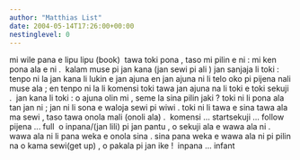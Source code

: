 ```yaml
---
author: "Matthias List"
date: 2004-05-14T17:26:00+00:00
nestinglevel: 0
---
```

mi wile pana e lipu lipu (book)  tawa toki pona , taso mi pilin e ni : mi ken pona ala e ni .  kalam muse pi jan kana (jan sewi pi ali ) jan sanjaja li toki : tenpo ni la jan kana li lukin e jan ajuna en jan ajuna ni li telo oko pi pijena nali muse ala ; en tenpo ni la li komensi toki tawa jan ajuna na li toki e toki sekuji .  jan kana li toki : o ajuna olin mi , seme la sina pilin jaki ? toki ni li pona ala tan jan ni ; jan ni li sona e waloja sewi pi wiwi . toki ni li tawa e sina tawa ala ma sewi , taso tawa onola mali (onoli ala) .  komensi ... startsekuji ... follow pijena ... full  o inpana/(jan lili) pi jan pantu , o sekuji ala e wawa ala ni . wawa ala ni li pana weka e onola sina . sina pana weka e wawa ala ni pi pilin na o kama sewi(get up) , o pakala pi jan ike !  inpana ... infant